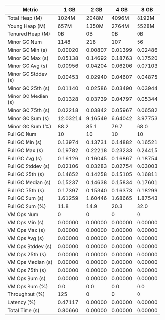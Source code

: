 | Metric | 1 GB | 2 GB | 4 GB | 8 GB |
|------|----|----|----|----|
| Total Heap (M) | 1024M | 2048M | 4096M | 8192M |
| Young Heap (M) | 657M | 1350M | 2764M | 5528M |
| Tenured Heap (M) | 0B | 0B | 0B | 0B |
| Minor GC Num | 1148 | 218 | 107 | 56 |
| Minor GC Min (s) | 0.00020 | 0.00807 | 0.01399 | 0.02486 |
| Minor GC Max (s) | 0.05138 | 0.14692 | 0.18763 | 0.17520 |
| Minor GC Avg (s) | 0.00956 | 0.04204 | 0.06206 | 0.07103 |
| Minor GC Stddev (s) | 0.00453 | 0.02940 | 0.04607 | 0.04875 |
| Minor GC 25th (s) | 0.01140 | 0.02586 | 0.03490 | 0.03944 |
| Minor GC Median (s) | 0.01328 | 0.03739 | 0.04797 | 0.05344 |
| Minor GC 75th (s) | 0.02218 | 0.03842 | 0.05967 | 0.06582 |
| Minor GC Sum (s) | 12.03214 | 9.16549 | 6.64042 | 3.97753 |
| Minor GC Sum (%) | 88.2 | 85.1 | 79.7 | 68.0 |
| Full GC Num | 10 | 10 | 10 | 10 |
| Full GC Min (s) | 0.13974 | 0.13731 | 0.14882 | 0.16521 |
| Full GC Max (s) | 0.19782 | 0.22218 | 0.23233 | 0.24415 |
| Full GC Avg (s) | 0.16126 | 0.16045 | 0.16867 | 0.18754 |
| Full GC Stddev (s) | 0.02106 | 0.03283 | 0.02754 | 0.03003 |
| Full GC 25th (s) | 0.14652 | 0.14258 | 0.15105 | 0.16811 |
| Full GC Median (s) | 0.15237 | 0.14638 | 0.15834 | 0.17601 |
| Full GC 75th (s) | 0.17397 | 0.15340 | 0.16373 | 0.18299 |
| Full GC Sum (s) | 1.61259 | 1.60446 | 1.68665 | 1.87543 |
| Full GC Sum (%) | 11.8 | 14.9 | 20.3 | 32.0 |
| VM Ops Num | 0 | 0 | 0 | 0 |
| VM Ops Min (s) | 0.00000 | 0.00000 | 0.00000 | 0.00000 |
| VM Ops Max (s) | 0.00000 | 0.00000 | 0.00000 | 0.00000 |
| VM Ops Avg (s) | 0.00000 | 0.00000 | 0.00000 | 0.00000 |
| VM Ops Stddev (s) | 0.00000 | 0.00000 | 0.00000 | 0.00000 |
| VM Ops 25th (s) | 0.00000 | 0.00000 | 0.00000 | 0.00000 |
| VM Ops Median (s) | 0.00000 | 0.00000 | 0.00000 | 0.00000 |
| VM Ops 75th (s) | 0.00000 | 0.00000 | 0.00000 | 0.00000 |
| VM Ops Sum (s) | 0.00000 | 0.00000 | 0.00000 | 0.00000 |
| VM Ops Sum (%) | 0.0 | 0.0 | 0.0 | 0.0 |
| Throughput (%) | 125 | 0 | 0 | 0 |
| Latency (%) | 0.47117 | 0.00000 | 0.00000 | 0.00000 |
| Total Time (s) | 0.80660 | 0.00000 | 0.00000 | 0.00000 |
